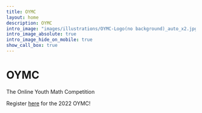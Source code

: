 ```yaml
---
title: OYMC
layout: home
description: OYMC
intro_image: "images/illustrations/OYMC-Logo(no background)_auto_x2.jpg"
intro_image_absolute: true
intro_image_hide_on_mobile: true
show_call_box: true
---
```


# OYMC

The Online Youth Math Competition

Register [here](https://forms.gle/cDFyqnZ4pnLP1Vtt9) for the 2022 OYMC!
